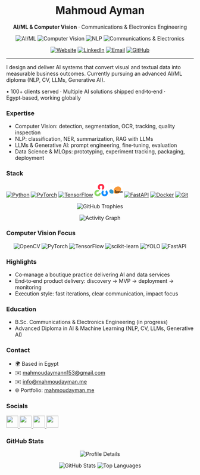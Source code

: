 
<div align="center">
  <h1>Mahmoud Ayman</h1>
  <p><strong>AI/ML & Computer Vision</strong> · Communications & Electronics Engineering</p>
  <p>
    <img src="https://img.shields.io/badge/AI%2FML-0B132B?style=flat-square&logo=openai&logoColor=white" alt="AI/ML" />
    <img src="https://img.shields.io/badge/Computer%20Vision-1C2541?style=flat-square&logo=opencv&logoColor=white" alt="Computer Vision" />
    <img src="https://img.shields.io/badge/NLP-5A189A?style=flat-square&logo=huggingface&logoColor=white" alt="NLP" />
    <img src="https://img.shields.io/badge/Communications%20%26%20Electronics-3A506B?style=flat-square&logo=raspberrypi&logoColor=white" alt="Communications & Electronics" />
  </p>
  <p>
    <a href="https://mahmoudayman.me" target="_blank" rel="noreferrer"><img src="https://img.shields.io/badge/Website-111827?style=flat-square&logo=googlechrome&logoColor=white" alt="Website" /></a>
    <a href="https://www.linkedin.com/in/mahmoud-aymann/" target="_blank" rel="noreferrer"><img src="https://img.shields.io/badge/LinkedIn-0A66C2?style=flat-square&logo=linkedin&logoColor=white" alt="LinkedIn" /></a>
    <a href="mailto:mahmoudaymann153@gmail.com"><img src="https://img.shields.io/badge/Email-3B82F6?style=flat-square&logo=gmail&logoColor=white" alt="Email" /></a>
    <a href="https://github.com/mahmoud-aymann" target="_blank" rel="noreferrer"><img src="https://img.shields.io/badge/GitHub-111827?style=flat-square&logo=github&logoColor=white" alt="GitHub" /></a>
  </p>
</div>

---

I design and deliver AI systems that convert visual and textual data into measurable business outcomes. Currently pursuing an advanced AI/ML diploma (NLP, CV, LLMs, Generative AI).

• 100+ clients served · Multiple AI solutions shipped end‑to‑end · Egypt‑based, working globally

### Expertise
- Computer Vision: detection, segmentation, OCR, tracking, quality inspection
- NLP: classification, NER, summarization, RAG with LLMs
- LLMs & Generative AI: prompt engineering, fine‑tuning, evaluation
- Data Science & MLOps: prototyping, experiment tracking, packaging, deployment

### Stack
<p align="left">
  <a href="https://www.python.org/" target="_blank" rel="noreferrer"><img src="https://raw.githubusercontent.com/danielcranney/readme-generator/main/public/icons/skills/python-colored.svg" width="36" height="36" alt="Python" /></a>
  <a href="https://pytorch.org/" target="_blank" rel="noreferrer"><img src="https://raw.githubusercontent.com/danielcranney/readme-generator/main/public/icons/skills/pytorch-colored.svg" width="36" height="36" alt="PyTorch" /></a>
  <a href="https://www.tensorflow.org/" target="_blank" rel="noreferrer"><img src="https://raw.githubusercontent.com/danielcranney/readme-generator/main/public/icons/skills/tensorflow-colored.svg" width="36" height="36" alt="TensorFlow" /></a>
  <a href="https://opencv.org/" target="_blank" rel="noreferrer"><img src="https://raw.githubusercontent.com/devicons/devicon/master/icons/opencv/opencv-original.svg" width="36" height="36" alt="OpenCV" /></a>
  <a href="https://scikit-learn.org/" target="_blank" rel="noreferrer"><img src="https://raw.githubusercontent.com/devicons/devicon/master/icons/scikitlearn/scikitlearn-original.svg" width="36" height="36" alt="scikit-learn" /></a>
  <a href="https://fastapi.tiangolo.com/" target="_blank" rel="noreferrer"><img src="https://raw.githubusercontent.com/danielcranney/readme-generator/main/public/icons/skills/fastapi-colored.svg" width="36" height="36" alt="FastAPI" /></a>
  <a href="https://www.docker.com/" target="_blank" rel="noreferrer"><img src="https://raw.githubusercontent.com/danielcranney/readme-generator/main/public/icons/skills/docker-colored.svg" width="36" height="36" alt="Docker" /></a>
  <a href="https://git-scm.com/" target="_blank" rel="noreferrer"><img src="https://raw.githubusercontent.com/danielcranney/readme-generator/main/public/icons/skills/git-colored.svg" width="36" height="36" alt="Git" /></a>
</p>

<p align="center">
  <img src="https://github-profile-trophy.vercel.app/?username=mahmoud-aymann&theme=onedark&no-frame=true&row=1&column=6" alt="GitHub Trophies" />
</p>

<p align="center">
  <img src="https://github-readme-activity-graph.vercel.app/graph?username=mahmoud-aymann&theme=github-compact&hide_border=true" alt="Activity Graph" />
</p>

### Computer Vision Focus
<p align="center">
  <img src="https://img.shields.io/badge/OpenCV-5C3EE8?logo=opencv&logoColor=white" alt="OpenCV" />
  <img src="https://img.shields.io/badge/PyTorch-EE4C2C?logo=pytorch&logoColor=white" alt="PyTorch" />
  <img src="https://img.shields.io/badge/TensorFlow-FF6F00?logo=tensorflow&logoColor=white" alt="TensorFlow" />
  <img src="https://img.shields.io/badge/scikit--learn-F7931E?logo=scikitlearn&logoColor=white" alt="scikit-learn" />
  <img src="https://img.shields.io/badge/YOLO-%23000000?logo=github&logoColor=white" alt="YOLO" />
  <img src="https://img.shields.io/badge/FastAPI-009688?logo=fastapi&logoColor=white" alt="FastAPI" />
</p>

### Highlights
- Co‑manage a boutique practice delivering AI and data services
- End‑to‑end product delivery: discovery → MVP → deployment → monitoring
- Execution style: fast iterations, clear communication, impact focus

### Education
- B.Sc. Communications & Electronics Engineering (in progress)
- Advanced Diploma in AI & Machine Learning (NLP, CV, LLMs, Generative AI)

### Contact
- 🌍 Based in Egypt
- ✉️ [mahmoudaymann153@gmail.com](mailto:mahmoudaymann153@gmail.com)
- ✉️ [info@mahmoudayman.me](mailto:info@mahmoudayman.me)
- 🌐 Portfolio: [mahmoudayman.me](https://mahmoudayman.me)

### Socials
<p align="left">
  <a href="https://www.github.com/mahmoud-aymann" target="_blank" rel="noreferrer">
    <img src="https://raw.githubusercontent.com/danielcranney/readme-generator/main/public/icons/socials/github.svg" width="32" height="32" />
  </a>
  <a href="https://hashnode.com/@mahmoudayman1" target="_blank" rel="noreferrer">
    <img src="https://raw.githubusercontent.com/danielcranney/readme-generator/main/public/icons/socials/hashnode.svg" width="32" height="32" />
  </a>
  <a href="https://www.linkedin.com/in/mahmoud-aymann/" target="_blank" rel="noreferrer">
    <img src="https://raw.githubusercontent.com/danielcranney/readme-generator/main/public/icons/socials/linkedin.svg" width="32" height="32" />
  </a>
  <a href="http://www.medium.com/@mahmoudayman1" target="_blank" rel="noreferrer">
    <img src="https://raw.githubusercontent.com/danielcranney/readme-generator/main/public/icons/socials/medium.svg" width="32" height="32" />
  </a>
</p>

### GitHub Stats
<p align="center">
  <img src="https://github-profile-summary-cards.vercel.app/api/cards/profile-details?username=mahmoud-aymann&theme=github_dark" alt="Profile Details" />
</p>

<p align="center">
  <img src="https://github-readme-stats.vercel.app/api?username=mahmoud-aymann&show_icons=true&theme=tokyonight&hide_border=true" alt="GitHub Stats" />
  <img src="https://github-readme-stats.vercel.app/api/top-langs/?username=mahmoud-aymann&layout=compact&langs_count=8&theme=tokyonight&hide_border=true" alt="Top Languages" />
</p>

